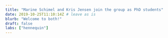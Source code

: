 ```yaml
---
title: "Marine Schimel and Kris Jensen join the group as PhD students"
date: 2019-10-25T11:10:14Z # leave as is
blurb: "Welcome to both!"
draft: false
labs: ["hennequin"]
---
```


<!-- Here you might want to place some Markdown content. -->


